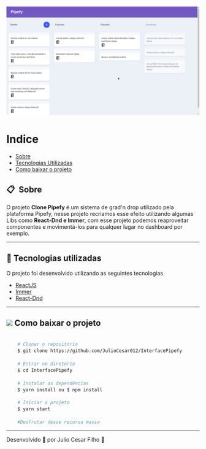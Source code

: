 <h1 align="center">
    <img src="/PipefyInterface.png">
</h1>

# Indice

- [Sobre](#-sobre)
- [Tecnologias Utilizadas](#-tecnologias-utilizadas)
- [Como baixar o projeto](#-como-baixar-o-projeto)

## :clipboard:&nbsp; Sobre

O projeto **Clone Pipefy** é um sistema de grad'n drop utilizado pela plataforma Pipefy, nesse projeto recriamos esse efeito utilizando algumas Libs como **React-Dnd e Immer**, com esse projeto podemos reaproveitar componentes e movimentá-los para qualquer lugar no dashboard por exemplo.

---

## 🚀 Tecnologias utilizadas

O projeto foi desenvolvido utilizando as seguintes tecnologias

- [ReactJS](https://reactjs.org)
- [Immer](https://github.com/immerjs/immer)
- [React-Dnd](https://github.com/react-dnd/react-dnd)

---

## <img src="https://github.githubassets.com/images/icons/emoji/unicode/1f4e6.png" /> Como baixar o projeto

```bash

    # Clonar o repositório
    $ git clone https://github.com/JulioCesar012/InterfacePipefy

    # Entrar no diretório
    $ cd InterfacePipefy

    # Instalar as dependências
    $ yarn install ou $ npm install

    # Iniciar o projeto
    $ yarn start
    
    #Desfrutar desse recurso massa
```

---

Desenvolvido 💜 por Julio Cesar Filho :boy:
